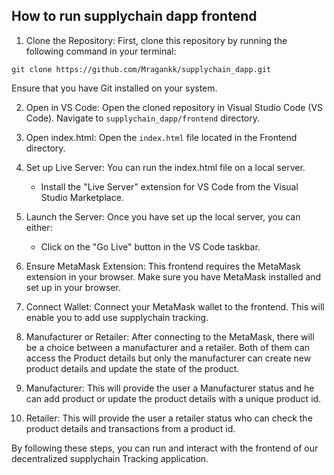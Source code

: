 ## How to run supplychain dapp frontend
1. Clone the Repository: First, clone this repository by running the following command in your terminal:
```
git clone https://github.com/Mragankk/supplychain_dapp.git
```
Ensure that you have Git installed on your system.

2. Open in VS Code: Open the cloned repository in Visual Studio Code (VS Code). Navigate to `supplychain_dapp/frontend` directory.
3. Open index.html: Open the `index.html` file located in the Frontend directory.
4. Set up Live Server: You can run the index.html file on a local server.
   - Install the "Live Server" extension for VS Code from the Visual Studio Marketplace.
5. Launch the Server: Once you have set up the local server, you can either:

   - Click on the "Go Live" button in the VS Code taskbar.
6. Ensure MetaMask Extension: This frontend requires the MetaMask extension in your browser. Make sure you have MetaMask installed and set up in your browser.
7. Connect Wallet: Connect your MetaMask wallet to the frontend. This will enable you to add use supplychain tracking.
8. Manufacturer or Retailer: After connecting to the MetaMask, there will be a choice between a manufacturer and a retailer. Both of them can access the Product details but only the manufacturer can create new product details and update the state of the product.
9. Manufacturer: This will provide the user a Manufacturer status and he can add product or update the product details with a unique product id.
10. Retailer: This will provide the user a retailer status who can check the product details and transactions from a product id.

By following these steps, you can run and interact with the frontend of our decentralized supplychain Tracking application.
